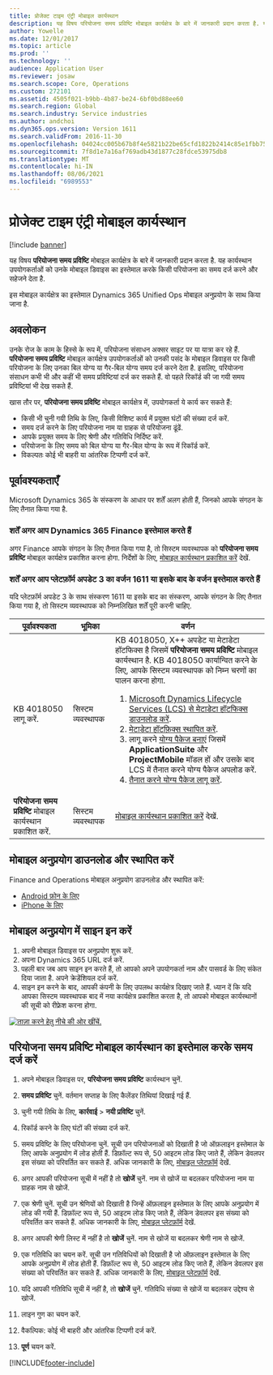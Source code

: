 ```yaml
---
title: प्रोजेक्ट टाइम एंट्री मोबाइल कार्यस्थान
description: यह विषय परियोजना समय प्रविष्टि मोबाइल कार्यक्षेत्र के बारे में जानकारी प्रदान करता है. यह कार्यस्थान उपयोगकर्ताओं को उनके मोबाइल डिवाइस का इस्तेमाल करके किसी परियोजना का समय दर्ज करने और सहेजने देता है.
author: Yowelle
ms.date: 12/01/2017
ms.topic: article
ms.prod: ''
ms.technology: ''
audience: Application User
ms.reviewer: josaw
ms.search.scope: Core, Operations
ms.custom: 272101
ms.assetid: 4505f021-b9bb-4b87-be24-6bf0bd88ee60
ms.search.region: Global
ms.search.industry: Service industries
ms.author: andchoi
ms.dyn365.ops.version: Version 1611
ms.search.validFrom: 2016-11-30
ms.openlocfilehash: 04024cc005b67b8f4e5821b22be65cfd1822b2414c85e1fbb75c3b2ac4339dc4
ms.sourcegitcommit: 7f8d1e7a16af769adb43d1877c28fdce53975db8
ms.translationtype: MT
ms.contentlocale: hi-IN
ms.lasthandoff: 08/06/2021
ms.locfileid: "6989553"
---
```

# <a name="project-time-entry-mobile-workspace"></a>प्रोजेक्ट टाइम एंट्री मोबाइल कार्यस्थान

[!include [banner](../includes/banner.md)]

यह विषय **परियोजना समय प्रविष्टि** मोबाइल कार्यक्षेत्र के बारे में जानकारी प्रदान करता है. यह कार्यस्थान उपयोगकर्ताओं को उनके मोबाइल डिवाइस का इस्तेमाल करके किसी परियोजना का समय दर्ज करने और सहेजने देता है.

इस मोबाइल कार्यक्षेत्र का इस्तेमाल Dynamics 365 Unified Ops मोबाइल अनुप्रयोग के साथ किया जाना है. 

## <a name="overview"></a>अवलोकन
उनके रोज के काम के हिस्से के रूप में, परियोजना संसाधन अक्सर साइट पर या यात्रा कर रहे हैं. **परियोजना समय प्रविष्टि** मोबाइल कार्यक्षेत्र उपयोगकर्ताओं को उनकी पसंद के मोबाइल डिवाइस पर किसी परियोजना के लिए उनका बिल योग्य या गैर-बिल योग्य समय दर्ज करने देता है. इसलिए, परियोजना संसाधन कभी भी और कहीं भी समय प्रविष्टियां दर्ज कर सकते हैं. वो पहले रिकॉर्ड की जा गयी समय प्रविष्टियां भी देख सकते हैं. 

खास तौर पर, **परियोजना समय प्रविष्टि** मोबाइल कार्यक्षेत्र में, उपयोगकर्ता ये कार्य कर सकते हैं:

-   किसी भी चुनी गयी तिथि के लिए, किसी विशिष्ट कार्य में प्रयुक्त घंटों की संख्या दर्ज करें.
-   समय दर्ज करने के लिए परियोजना नाम या ग्राहक से परियोजना ढूंढें.
-   आपके प्रयुक्त समय के लिए श्रेणी और गतिविधि निर्दिष्ट करें.
-   परियोजना के लिए समय को बिल योग्य या गैर-बिल योग्य के रूप में रिकॉर्ड करें.
-   विकल्पतः कोई भी बाहरी या आंतरिक टिप्पणी दर्ज करें.

## <a name="prerequisites"></a>पूर्वावश्यकताएँ
Microsoft Dynamics 365 के संस्करण के आधार पर शर्तें अलग होती हैं, जिनको आपके संगठन के लिए तैनात किया गया है.

### <a name="prerequisites-if-you-use-dynamics-365-finance"></a>शर्तें अगर आप Dynamics 365 Finance इस्तेमाल करते हैं
अगर Finance आपके संगठन के लिए तैनात किया गया है, तो सिस्टम व्यवस्थापक को **परियोजना समय प्रविष्टि** मोबाइल कार्यक्षेत्र प्रकाशित करना होगा. निर्देशों के लिए, [मोबाइल कार्यस्थान प्रकाशित करें](/dynamics365/fin-ops-core/dev-itpro/mobile-apps/publish-mobile-workspace) देखें.

### <a name="prerequisites-if-you-use-version-1611-with-platform-update-3-or-later"></a>शर्तें अगर आप प्लेटफ़ॉर्म अपडेट 3 का वर्जन 1611 या इसके बाद के वर्जन इस्तेमाल करते हैं
यदि प्लेटफ़ॉर्म अपडेट 3 के साथ संस्करण 1611 या इसके बाद का संस्करण, आपके संगठन के लिए तैनात किया गया है, तो सिस्टम व्यवस्थापक को निम्नलिखित शर्तें पूरी करनी चाहिए. 

<table>
<thead>
<tr class="header">
<th>पूर्वावश्यकता</th>
<th>भूमिका</th>
<th>वर्णन</th>
</tr>
</thead>
<tbody>
<tr class="odd">

<td>KB 4018050 लागू करें.</td>
<td>सिस्टम व्यवस्थापक</td>
<td>KB 4018050, X++ अपडेट या मेटाडेटा हॉटफिक्स है जिसमें <strong>परियोजना समय प्रविष्टि</strong> मोबाइल कार्यस्थान है. KB 4018050 कार्यान्वित करने के लिए, आपके सिस्टम व्यवस्थापक को निम्न चरणों का पालन करना होगा.
<ol>
<li><a href="/dynamics365/fin-ops-core/dev-itpro/migration-upgrade/download-hotfix-lcs">Microsoft Dynamics Lifecycle Services (LCS) से मेटाडेटा हॉटफिक्स डाउनलोड करें</a>.</li>
<li><a href="/dynamics365/fin-ops-core/dev-itpro/migration-upgrade/install-metadata-hotfix-package">मेटाडेटा हॉटफ़िक्स स्थापित करें</a>.</li>
<li>लागू करने <a href="/dynamics365/fin-ops-core/dev-itpro/deployment/create-apply-deployable-package">योग्य पैकेज बनाएं</a> जिसमें <strong>ApplicationSuite</strong> और <strong>ProjectMobile</strong> मॉडल हों और उसके बाद LCS में तैनात करने योग्य पैकेज अपलोड करें.</li>
<li><a href="/dynamics365/fin-ops-core/dev-itpro/deployment/apply-deployable-package-system">तैनात करने योग्य पैकेज लागू करें</a>.</li>

</ol></td>
</tr>
<tr class="even">
<td><strong>परियोजना समय प्रविष्टि</strong> मोबाइल कार्यस्थान प्रकाशित करें.</td>
<td>सिस्टम व्यवस्थापक</td>
<td><a href="/dynamics365/fin-ops-core/dev-itpro/mobile-apps/publish-mobile-workspace">मोबाइल कार्यस्थान प्रकाशित करें</a> देखें.</td>
</tr>
</tbody>
</table>

## <a name="download-and-install-the-mobile-app"></a>मोबाइल अनुप्रयोग डाउनलोड और स्थापित करें

Finance and Operations मोबाइल अनुप्रयोग डाउनलोड और स्थापित करें:

-   [Android फ़ोन के लिए](https://go.microsoft.com/fwlink/?linkid=850662)
-   [iPhone के लिए](https://go.microsoft.com/fwlink/?linkid=850663)

## <a name="sign-in-to-the-mobile-app"></a>मोबाइल अनुप्रयोग में साइन इन करें
1.  अपनी मोबाइल डिवाइस पर अनुप्रयोग शुरू करें.
2.  अपना Dynamics 365 URL दर्ज करें.
3.  पहली बार जब आप साइन इन करते हैं, तो आपको अपने उपयोगकर्ता नाम और पासवर्ड के लिए संकेत दिया जाता है. अपने क्रेडेंशियल दर्ज करें.
4.  साइन इन करने के बाद, आपकी कंपनी के लिए उपलब्ध कार्यक्षेत्र दिखाए जाते हैं. ध्यान दें कि यदि आपका सिस्टम व्यवस्थापक बाद में नया कार्यक्षेत्र प्रकाशित करता है, तो आपको मोबाइल कार्यस्थानों की सूची को रीफ्रेश करना होगा.

[![ताज़ा करने हेतु नीचे की ओर खींचें.](./media/pull-to-refresh-list-of-workspaces-183x300.png)](./media/pull-to-refresh-list-of-workspaces.png)

## <a name="enter-time-by-using-the-project-time-entry-mobile-workspace"></a>परियोजना समय प्रविष्टि मोबाइल कार्यस्थान का इस्तेमाल करके समय दर्ज करें
1.  अपने मोबाइल डिवाइस पर, **परियोजना समय प्रविष्टि** कार्यस्थान चुनें.
2.  **समय प्रविष्टि** चुनें. वर्तमान सप्ताह के लिए कैलेंडर तिथियां दिखाई गई हैं.
3.  चुनी गयी तिथि के लिए, **कार्रवाई** &gt; **नयी प्रविष्टि** चुनें.
4.  रिकॉर्ड करने के लिए घंटों की संख्या दर्ज करें.
5.  समय प्रविष्टि के लिए परियोजना चुनें. सूची उन परियोजनाओं को दिखाती है जो ऑफ़लाइन इस्तेमाल के लिए आपके अनुप्रयोग में लोड होती हैं. डिफ़ॉल्ट रूप से, 50 आइटम लोड किए जाते हैं, लेकिन डेवलपर इस संख्या को परिवर्तित कर सकते हैं. अधिक जानकारी के लिए, [मोबाइल प्लेटफ़ॉर्म](/dynamics365/fin-ops-core/dev-itpro/mobile-apps/mobile-app-home-page) देखें.
6.  अगर आपकी परियोजना सूची में नहीं है तो **खोजें** चुनें. नाम से खोजें या बदलकर परियोजना नाम या ग्राहक नाम से खोजें.
7.  एक श्रेणी चुनें. सूची उन श्रेणियों को दिखाती है जिन्हें ऑफ़लाइन इस्तेमाल के लिए आपके अनुप्रयोग में लोड की गयी हैं. डिफ़ॉल्ट रूप से, 50 आइटम लोड किए जाते हैं, लेकिन डेवलपर इस संख्या को परिवर्तित कर सकते हैं. अधिक जानकारी के लिए, [मोबाइल प्लेटफ़ॉर्म](/dynamics365/fin-ops-core/dev-itpro/mobile-apps/mobile-app-home-page) देखें.
8.  अगर आपकी श्रेणी लिस्ट में नहीं है तो **खोजें** चुनें. नाम से खोजें या बदलकर श्रेणी नाम से खोजें.
9.  एक गतिविधि का चयन करें. सूची उन गतिविधियों को दिखाती है जो ऑफ़लाइन इस्तेमाल के लिए आपके अनुप्रयोग में लोड होती हैं. डिफ़ॉल्ट रूप से, 50 आइटम लोड किए जाते हैं, लेकिन डेवलपर इस संख्या को परिवर्तित कर सकते हैं. अधिक जानकारी के लिए, [मोबाइल प्लेटफ़ॉर्म](/dynamics365/fin-ops-core/dev-itpro/mobile-apps/mobile-app-home-page) देखें.
10. यदि आपकी गतिविधि सूची में नहीं है, तो **खोजें** चुनें. गतिविधि संख्या से खोजें या बदलकर उद्देश्य से खोजें.

11. लाइन गुण का चयन करें.
12. वैकल्पिक: कोई भी बाहरी और आंतरिक टिप्पणी दर्ज करें.
13. **पूर्ण** चयन करें.


[!INCLUDE[footer-include](../includes/footer-banner.md)]